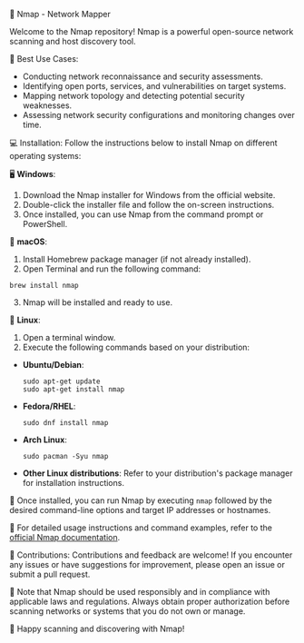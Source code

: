 🔎 Nmap - Network Mapper

Welcome to the Nmap repository! Nmap is a powerful open-source network scanning and host discovery tool.

🎯 Best Use Cases:
- Conducting network reconnaissance and security assessments.
- Identifying open ports, services, and vulnerabilities on target systems.
- Mapping network topology and detecting potential security weaknesses.
- Assessing network security configurations and monitoring changes over time.

💻 Installation:
Follow the instructions below to install Nmap on different operating systems:

🖥️ **Windows**:
1. Download the Nmap installer for Windows from the official website.
2. Double-click the installer file and follow the on-screen instructions.
3. Once installed, you can use Nmap from the command prompt or PowerShell.

🍎 **macOS**:
1. Install Homebrew package manager (if not already installed).
2. Open Terminal and run the following command:
```
brew install nmap
```
3. Nmap will be installed and ready to use.

🐧 **Linux**:
1. Open a terminal window.
2. Execute the following commands based on your distribution:
- **Ubuntu/Debian**:
  ```
  sudo apt-get update
  sudo apt-get install nmap
  ```
- **Fedora/RHEL**:
  ```
  sudo dnf install nmap
  ```
- **Arch Linux**:
  ```
  sudo pacman -Syu nmap
  ```
- **Other Linux distributions**:
  Refer to your distribution's package manager for installation instructions.

🚀 Once installed, you can run Nmap by executing `nmap` followed by the desired command-line options and target IP addresses or hostnames.

📝 For detailed usage instructions and command examples, refer to the [official Nmap documentation](https://nmap.org/docs.html).

🤝 Contributions:
Contributions and feedback are welcome! If you encounter any issues or have suggestions for improvement, please open an issue or submit a pull request.

📖 Note that Nmap should be used responsibly and in compliance with applicable laws and regulations. Always obtain proper authorization before scanning networks or systems that you do not own or manage.

🔎 Happy scanning and discovering with Nmap!


